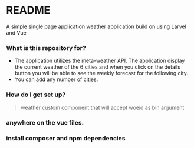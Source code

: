 # README #

A simple single page application weather application build on using Larvel and Vue 

### What is this repository for? ###

* The application utilizes the meta-weather API. The application display the current weather of the 6 cities and when you click on the details button you will be able to see the weekly forecast for the following city.
* You can add any number of cities.

### How do I get set up? ###


> weather custom component that will accept woeid as bin argument



### anywhere on the vue files. ###

### install composer and npm dependencies ###
